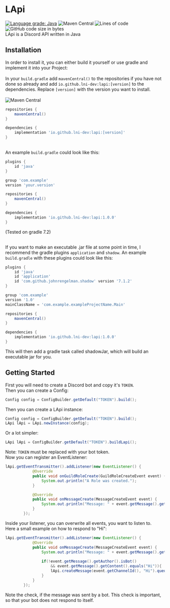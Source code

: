 # LApi 
[![Language grade: Java](https://img.shields.io/lgtm/grade/java/g/lni-dev/lapi.svg?logo=lgtm&logoWidth=18)](https://lgtm.com/projects/g/lni-dev/lapi/context:java)
![Maven Central](https://img.shields.io/maven-central/v/io.github.lni-dev/lapi?color=%2300dd00)
![Lines of code](https://img.shields.io/tokei/lines/github/lni-dev/lapi)
![GitHub code size in bytes](https://img.shields.io/github/languages/code-size/lni-dev/lapi)
<br>LApi is a Discord API written in Java

## Installation
In order to install it, you can either build it yourself or use gradle and implement it into your Project:<br><br>
In your `build.gradle` add `mavenCentral()` to the repositories if you have not done so already and add `io.github.lni-dev:lapi:[version]` to the dependencies. Replace `[version]` with the version you want to install.
 <br><br>![Maven Central](https://img.shields.io/maven-central/v/io.github.lni-dev/lapi?label=current%20newest%20version%3A%20)
```gradle
repositories {
    mavenCentral()
}

dependencies {
    implementation 'io.github.lni-dev:lapi:[version]'
}
```

<br>An example `build.gradle` could look like this:
```gradle
plugins {
    id 'java'
}

group 'com.example'
version 'your.version'

repositories {
    mavenCentral()
}

dependencies {
    implementation 'io.github.lni-dev:lapi:1.0.0'
}
```
(Tested on gradle 7.2)

<br>If you want to make an executable .jar file at some point in time, I recommend
the gradle plugins `application` and `shadow`. An example `build.gradle` with these plugins could
look like this:
```gradle
plugins {
    id 'java'
    id 'application'
    id 'com.github.johnrengelman.shadow' version '7.1.2'
}

group 'com.example'
version '1.0'
mainClassName = 'com.example.exampleProjectName.Main'

repositories {
    mavenCentral()
}

dependencies {
    implementation 'io.github.lni-dev:lapi:1.0.0'
}
```
This will then add a gradle task called shadowJar, which will build an executable jar for you.
## Getting Started
First you will need to create a Discord bot and copy it's `TOKEN`.<br>
Then you can create a Config:
```java
Config config = ConfigBuilder.getDefault("TOKEN").build();
```
Then you can create a LApi instance:
```java
Config config = ConfigBuilder.getDefault("TOKEN").build();
LApi lApi = LApi.newInstance(config);
```
Or a lot simpler:
```java
LApi lApi = ConfigBuilder.getDefault("TOKEN").buildLapi();
```
Note: `TOKEN` must be replaced with your bot token.<br>
Now you can register an EventListener:
```java
lApi.getEventTransmitter().addListener(new EventListener() {
            @Override
            public void onGuildRoleCreate(GuildRoleCreateEvent event) {
                System.out.println("A Role was created.");
            }

            @Override
            public void onMessageCreate(MessageCreateEvent event) {
                System.out.println("Message: " + event.getMessage().getContent());
            }
        });
```

Inside your listener, you can overwrite all events, you want to listen to.<br>
Here a small example on how to respond to "Hi":
```java
lApi.getEventTransmitter().addListener(new EventListener() {
            @Override
            public void onMessageCreate(MessageCreateEvent event) {
                System.out.println("Message: " + event.getMessage().getContent());
                
                if(!event.getMessage().getAuthor().isBot()
                    && event.getMessage().getContent().equals("Hi")){
                    lApi.createMessage(event.getChannelId(), "Hi").queue();
                }
            }
        });
```
Note the check, if the message was sent by a bot. This check is important, so that your bot does not respond to itself.
